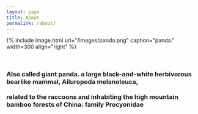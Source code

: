 ```yaml
---
layout: page
title: About
permalink: /about/
---
```


{% include image.html url="/images/panda.png" caption="panda." width=300 align="right" %}
<p>
<br>
<h3>
Also called giant panda. a large black-and-white herbivorous bearlike mammal, Ailuropoda melanoleuca,
<br><br>
related to the raccoons and inhabiting the high mountain bamboo forests of China: family Procyonidae
</h3>
<br>
<br>
</p>

<br>
<br>
<br>
